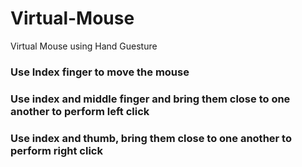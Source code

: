 # Virtual-Mouse
Virtual Mouse using Hand Guesture

### Use Index finger to move the mouse
### Use index and middle finger and bring them close to one another to perform left click
### Use index and thumb, bring them close to one another to perform right click
